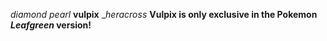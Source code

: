 *diamond*
_pearl_
**vulpix**
__heracross_
__Vulpix is only exclusive in the Pokemon *Leafgreen* version!__
